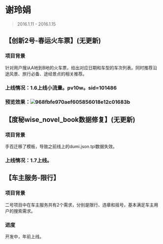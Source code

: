 # 谢玲娟

> 2016.1.11 - 2016.1.15

## 【创新2号-春运火车票】(无更新)

### 项目背景
针对用户搜从A地到B地的火车票，给出对应日期和车型的车次列表。同时推荐沿途风景、旅行必备、途经景点的相关推荐。

### 上线情况：1.6上线小流量。pv10w。sid=101486

### 预览效果：![968fbfe970aef605856018e12c01683b](http://gitlab.baidu.com/psfe/ala-weeklyreport/uploads/1f02fc548e0d7569e9bb8a99f4cb72b5/968fbfe970aef605856018e12c01683b.PNG)

## 【度秘wise_novel_book数据修复】(无更新)

### 项目背景
手百迁移了模板，导致之前线上的dumi.json.tpl数据失效。

### 上线情况：1.7上线。

## 【车主服务-限行】

### 项目背景

二号项目中在车主服务共有2个需求，分别是限行、违章和摇号，基本满足车主用户的搜索需求。

### 进度

开发中，年前上线。
